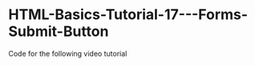 HTML-Basics-Tutorial-17---Forms-Submit-Button
=============================================

Code for the following video tutorial 
